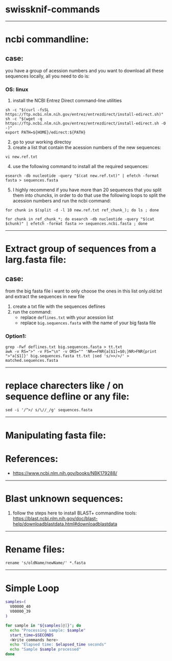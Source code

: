 # swissknif-commands
-----------------------------------
# ncbi commandline: 
## case: 
you have a group of acession numbers and you want to download all these sequences locally, all you need to do is: 
### OS: linux

1. install the NCBI Entrez Direct command-line utilities 
```
sh -c "$(curl -fsSL https://ftp.ncbi.nlm.nih.gov/entrez/entrezdirect/install-edirect.sh)"
sh -c "$(wget -q https://ftp.ncbi.nlm.nih.gov/entrez/entrezdirect/install-edirect.sh -O -)"
export PATH=${HOME}/edirect:${PATH}
```
2. go to your working directoy
3. create a list that contain the acession numbers of the new sequences:
```
vi new.ref.txt
```
4. use the following command to install all the required sequences: 
```
esearch -db nucleotide -query "$(cat new.ref.txt)" | efetch -format fasta > sequences.fasta
```
5. I highly recommend if you have more than 20 sequences that you split them into chuncks, in order to do that use the following loops to split the acession numbers and run the ncbi command: 
```
for chunk in $(split -d -l 10 new.ref.txt ref_chunk_); do ls ; done 
```
```
for chunk in ref_chunk_*; do esearch -db nucleotide -query "$(cat $chunk)" | efetch -format fasta >> sequences.ncbi.fasta ; done
```

-----------------------------------
# Extract group of sequences from a larg.fasta file: 
## case: 
from the big fasta file i want to only choose the ones in this list only.old.txt and extract the sequences in new file
1. create a txt file with the sequences deflines 
2. run the command: 
    - replace ```deflines.txt``` with your acession list
    - replace ```big.sequences.fasta``` with the name of your big fasta file 
### Option1:
```
grep -Fwf deflines.txt big.sequences.fasta > tt.txt 
awk -v RS=">" -v FS="\n" -v ORS="" 'NR==FNR{a[$1]=$0;}NR>FNR{print ">"a[$1]}' big.sequences.fasta tt.txt |sed 's/>>/>/' > matched.sequences.fasta 
```

------------------------------------
# replace charecters like / on sequence defline or any file: 
```
sed -i '/^>/ s/\//_/g' sequences.fasta

```
------------------------------------
# Manipulating fasta file: 



# References: 
- https://www.ncbi.nlm.nih.gov/books/NBK179288/

------------------------------------
# Blast unknown sequences: 
1. follow the steps here to install BLAST+ commandline tools: 
https://blast.ncbi.nlm.nih.gov/doc/blast-help/downloadblastdata.html#downloadblastdata

------------------------------------
# Rename files:
```
rename 's/oldName/newName/' *.fasta
```
------------------------------------
# Simple Loop
```sh
samples=(
  V00000_40
  V00000_39
)

for sample in "${samples[@]}"; do
  echo "Processing sample: $sample"
  start_time=$SECONDS
  <Write commands here>
  echo "Elapsed time: $elapsed_time seconds"
  echo "Sample $sample processed"
done
```
